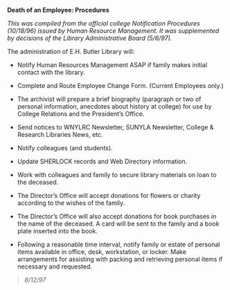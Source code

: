 **Death of an Employee: Procedures**

*This was compiled from the official college Notification Procedures (10/18/96) issued by Human Resource Management. It was supplemented by decisions of the Library Administrative Board (5/6/97).*

The administration of E.H. Butler Library will:

-   Notify Human Resources Management ASAP if family makes initial contact with the library.

-   Complete and Route Employee Change Form. (Current Employees only.)

-   The archivist will prepare a brief biography (paragraph or two of personal information, anecdotes about history at college) for use by College Relations and the President’s Office.

-   Send notices to WNYLRC Newsletter, SUNYLA Newsletter, College & Research Libraries News, etc.

-   Notify colleagues (and students).

-   Update SHERLOCK records and Web Directory information.

-   Work with colleagues and family to secure library materials on loan to the deceased.

-   The Director’s Office will accept donations for flowers or charity according to the wishes of the family.

-   The Director’s Office will also accept donations for book purchases in the name of the deceased. A card will be sent to the family and a book plate inserted into the book.

-   Following a reasonable time interval, notify family or estate of personal items available in office, desk, workstation, or locker. Make arrangements for assisting with packing and retrieving personal items if necessary and requested.

> *8/12/97*
